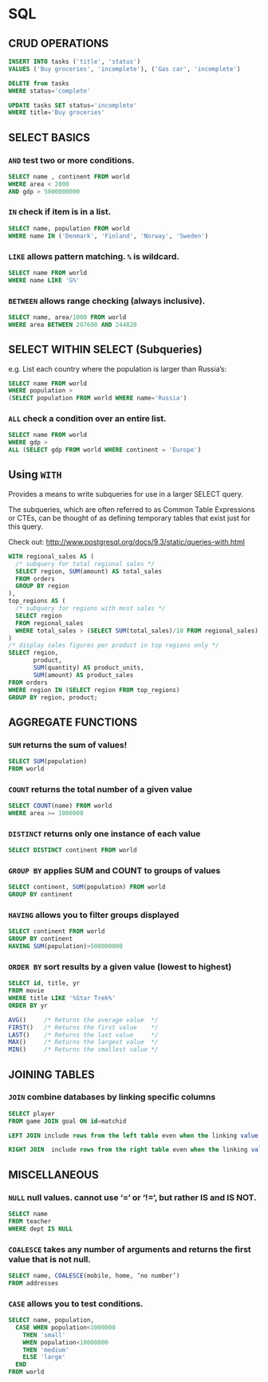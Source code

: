 # SQL

## CRUD OPERATIONS

```sql
INSERT INTO tasks ('title', 'status')
VALUES ('Buy groceries', 'incomplete'), ('Gas car', 'incomplete')
```

```sql
DELETE from tasks
WHERE status='complete'
```

```sql
UPDATE tasks SET status='incomplete'
WHERE title='Buy groceries'
```

## SELECT BASICS

### `AND`		test two or more conditions.

```sql
SELECT name , continent FROM world
WHERE area < 2000
AND gdp > 5000000000
```



### `IN` 		check if item is in a list.

```sql
SELECT name, population FROM world
WHERE name IN ('Denmark', 'Finland', 'Norway', 'Sweden')
```



### `LIKE`		allows pattern matching. `%` is wildcard.

```sql
SELECT name FROM world
WHERE name LIKE 'G%'
```



### `BETWEEN`		allows range checking (always inclusive).

```sql
SELECT name, area/1000 FROM world
WHERE area BETWEEN 207600 AND 244820
```



## SELECT WITHIN SELECT (Subqueries)

e.g. List each country where the population is larger than Russia’s:

```sql
SELECT name FROM world
WHERE population >
(SELECT population FROM world WHERE name='Russia')
```



### `ALL`		check a condition over an entire list.

```sql
SELECT name FROM world
WHERE gdp >
ALL (SELECT gdp FROM world WHERE continent = 'Europe')
```



## Using `WITH`

Provides a means to write subqueries for use in a larger SELECT query.

The subqueries, which are often referred to as Common Table Expressions or CTEs, can be thought of as defining temporary tables that exist just for this query.

Check out: http://www.postgresql.org/docs/9.3/static/queries-with.html

```sql
WITH regional_sales AS (
  /* subquery for total regional sales */
  SELECT region, SUM(amount) AS total_sales
  FROM orders
  GROUP BY region
),
top_regions AS (
  /* subquery for regions with most sales */
  SELECT region
  FROM regional_sales
  WHERE total_sales > (SELECT SUM(total_sales)/10 FROM regional_sales)
)
/* display sales figures per product in top regions only */
SELECT region,
       product,
       SUM(quantity) AS product_units,
       SUM(amount) AS product_sales
FROM orders
WHERE region IN (SELECT region FROM top_regions)
GROUP BY region, product;
```



## AGGREGATE FUNCTIONS

### `SUM`		returns the sum of values!

```sql
SELECT SUM(population)
FROM world
```



### `COUNT`		returns the total number of a given value

```sql
SELECT COUNT(name) FROM world
WHERE area >= 1000000
```



### `DISTINCT`	returns only one instance of each value

```sql
SELECT DISTINCT continent FROM world
```



### `GROUP BY` 	applies SUM and COUNT to groups of values

```sql
SELECT continent, SUM(population) FROM world
GROUP BY continent
```



### `HAVING`		allows you to filter groups displayed

```sql
SELECT continent FROM world
GROUP BY continent
HAVING SUM(population)>500000000
```



### `ORDER BY`	sort results by a given value (lowest to highest)

```sql
SELECT id, title, yr
FROM movie
WHERE title LIKE '%Star Trek%'
ORDER BY yr
```



```sql
AVG()     /* Returns the average value  */
FIRST()   /* Returns the first value    */
LAST()    /* Returns the last value     */
MAX()     /* Returns the largest value  */
MIN()     /* Returns the smallest value */
```

## JOINING TABLES

### `JOIN`		combine databases by linking specific columns

```sql
SELECT player
FROM game JOIN goal ON id=matchid

LEFT JOIN include rows from the left table even when the linking value is null.

RIGHT JOIN  include rows from the right table even when the linking value is null.
```



## MISCELLANEOUS

### `NULL`		null values. cannot use ‘=‘ or ‘!=‘, but rather IS and IS NOT.

```sql
SELECT name
FROM teacher
WHERE dept IS NULL
```

### `COALESCE`	takes any number of arguments and returns the first value that is not null.

```sql
SELECT name, COALESCE(mobile, home, ‘no number’)
FROM addresses
```


### `CASE`		allows you to test conditions.

```sql
SELECT name, population,
  CASE WHEN population<1000000
    THEN 'small'
    WHEN population<10000000
    THEN 'medium'
    ELSE 'large'
  END
FROM world
```
